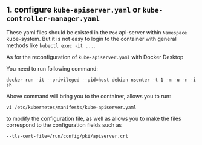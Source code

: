 
## 1. configure `kube-apiserver.yaml` or `kube-controller-manager.yaml`

These yaml files should be existed in the `Pod` api-server within `Namespace` kube-system.
But it is not easy to login to the container with general methods like `kubectl exec -it ...`. 

As for the reconfiguration of `kube-apiserver.yaml` with Docker Desktop

You need to run following command:

    docker run -it --privileged --pid=host debian nsenter -t 1 -m -u -n -i sh

Above command will bring you to the container, allows you to run:

    vi /etc/kubernetes/manifests/kube-apiserver.yaml

to modify the configuration file, as well as allows you to make the files correspond to the configuration fields such as 

    --tls-cert-file=/run/config/pki/apiserver.crt


